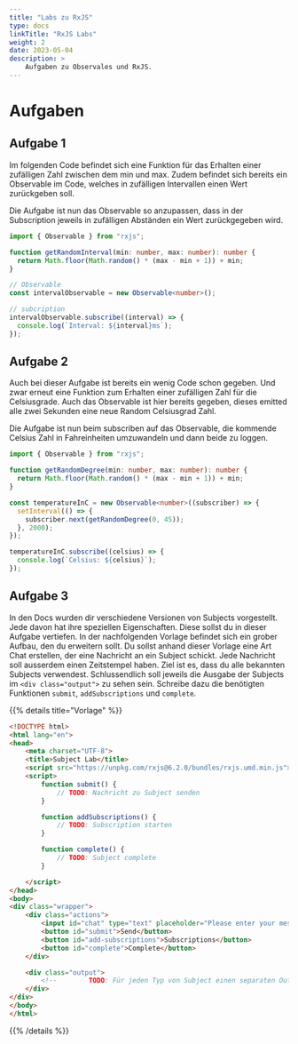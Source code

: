 ```yaml
---
title: "Labs zu RxJS"
type: docs
linkTitle: "RxJS Labs"
weight: 2
date: 2023-05-04
description: >
    Aufgaben zu Observales und RxJS.
---
```

# Aufgaben

[//]: # (## Aufgabe 1)

[//]: # (![task1]&#40;/images/task.png&#41; - Einzelarbeit)

[//]: # ()
[//]: # (Erstelle eine Website, welche anhand von Observables eine Browsernotification ausgibt.)

[//]: # (Dazu soll sich auf der Website ein Button befinden, welcher das Event auslöst, um die Notification im Browser anzuzeigen.)

[//]: # ()
[//]: # (Vorgehen:)

[//]: # (Lade die [Datei]&#40;/files/exams/angular/uebung1.html&#41; herunter und öffne sie in VS Code. &#40;Wenn sie im Browser geöffnet ist, mittels rechtsklick und dann "Speichern unter".&#41; )

[//]: # (Die Datei enthält lediglich das Grundgerüst der Übung, füge an den auskommentierten Stellen den entsprechenden Code ein.)

[//]: # (Am Grundgerüst der Datei soll nichts verändert werden.)

[//]: # ()
[//]: # (![asset]&#40;/images/hint.png&#41;)

[//]: # (Damit die Notifications fehlerfrei funktionieren, muss die Extension "Live Server" in VS Code hinzugefügt und angewendet werden.)

[//]: # ()
[//]: # ([//]: # &#40;TODO: datei ersetzen mit collapsable&#41;)

## Aufgabe 1
Im folgenden Code befindet sich eine Funktion für das Erhalten einer zufälligen Zahl zwischen dem min und max. Zudem befindet sich bereits ein Observable im Code, welches in zufälligen Intervallen einen Wert zurückgeben soll.

Die Aufgabe ist nun das Observable so anzupassen, dass in der Subscription jeweils in zufälligen Abständen ein Wert zurückgegeben wird.

```typescript
import { Observable } from "rxjs";

function getRandomInterval(min: number, max: number): number {
  return Math.floor(Math.random() * (max - min + 1)) + min;
}

// Observable
const intervalObservable = new Observable<number>();

// subcription
intervalObservable.subscribe((interval) => {
  console.log(`Interval: ${interval}ms`);
});
```


## Aufgabe 2
Auch bei dieser Aufgabe ist bereits ein wenig Code schon gegeben. Und zwar erneut eine Funktion zum Erhalten einer zufälligen Zahl für die Celsiusgrade.
Auch das Observable ist hier bereits gegeben, dieses emitted alle zwei Sekunden eine neue Random Celsiusgrad Zahl.

Die Aufgabe ist nun beim subscriben auf das Observable, die kommende Celsius Zahl in Fahreinheiten umzuwandeln und dann beide zu loggen.

```typescript
import { Observable } from "rxjs";

function getRandomDegree(min: number, max: number): number {
  return Math.floor(Math.random() * (max - min + 1)) + min;
}

const temperatureInC = new Observable<number>((subscriber) => {
  setInterval(() => {
    subscriber.next(getRandomDegree(0, 45));
  }, 2000);
});

temperatureInC.subscribe((celsius) => {
  console.log(`Celsius: ${celsius}`);
});
```

## Aufgabe 3
In den Docs wurden dir verschiedene Versionen von Subjects vorgestellt. Jede davon hat ihre speziellen Eigenschaften.
Diese sollst du in dieser Aufgabe vertiefen. In der nachfolgenden Vorlage befindet sich ein grober Aufbau, den du erweitern sollt.
Du sollst anhand dieser Vorlage eine Art Chat erstellen, der eine Nachricht an ein Subject schickt. Jede Nachricht soll ausserdem einen Zeitstempel haben.
Ziel ist es, dass du alle bekannten Subjects verwendest. Schlussendlich soll jeweils die Ausgabe der Subjects im `<div class="output">` zu sehen sein.
Schreibe dazu die benötigten Funktionen `submit`, `addSubscriptions` und `complete`. 


{{% details title="Vorlage" %}}

```html
<!DOCTYPE html>
<html lang="en">
<head>
    <meta charset="UTF-8">
    <title>Subject Lab</title>
    <script src="https://unpkg.com/rxjs@6.2.0/bundles/rxjs.umd.min.js"></script>
    <script>
        function submit() {
            // TODO: Nachricht zu Subject senden
        }

        function addSubscriptions() {
            // TODO: Subscription starten
        }

        function complete() {
            // TODO: Subject complete
        }

    </script>
</head>
<body>
<div class="wrapper">
    <div class="actions">
        <input id="chat" type="text" placeholder="Please enter your message">
        <button id="submit">Send</button>
        <button id="add-subscriptions">Subscriptions</button>
        <button id="complete">Complete</button>
    </div>

    <div class="output">
        <!--        TODO: Für jeden Typ von Subject einen separaten Output-->
    </div>
</div>
</body>
</html>
```

{{% /details %}}
